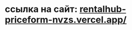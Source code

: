 # ссылка на сайт: [rentalhub-priceform-nvzs.vercel.app/](https://rentalhub-priceform-nvzs.vercel.app/)
